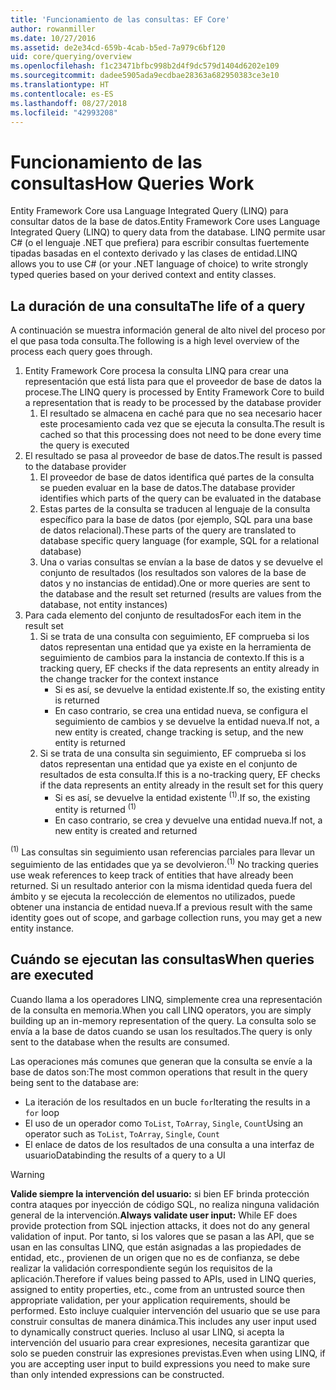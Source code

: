 ```yaml
---
title: 'Funcionamiento de las consultas: EF Core'
author: rowanmiller
ms.date: 10/27/2016
ms.assetid: de2e34cd-659b-4cab-b5ed-7a979c6bf120
uid: core/querying/overview
ms.openlocfilehash: f1c23471bfbc998b2d4f9dc579d1404d6202e109
ms.sourcegitcommit: dadee5905ada9ecdbae28363a682950383ce3e10
ms.translationtype: HT
ms.contentlocale: es-ES
ms.lasthandoff: 08/27/2018
ms.locfileid: "42993208"
---
```

# <a name="how-queries-work"></a><span data-ttu-id="6f0ce-102">Funcionamiento de las consultas</span><span class="sxs-lookup"><span data-stu-id="6f0ce-102">How Queries Work</span></span>

<span data-ttu-id="6f0ce-103">Entity Framework Core usa Language Integrated Query (LINQ) para consultar datos de la base de datos.</span><span class="sxs-lookup"><span data-stu-id="6f0ce-103">Entity Framework Core uses Language Integrated Query (LINQ) to query data from the database.</span></span> <span data-ttu-id="6f0ce-104">LINQ permite usar C# (o el lenguaje .NET que prefiera) para escribir consultas fuertemente tipadas basadas en el contexto derivado y las clases de entidad.</span><span class="sxs-lookup"><span data-stu-id="6f0ce-104">LINQ allows you to use C# (or your .NET language of choice) to write strongly typed queries based on your derived context and entity classes.</span></span>

## <a name="the-life-of-a-query"></a><span data-ttu-id="6f0ce-105">La duración de una consulta</span><span class="sxs-lookup"><span data-stu-id="6f0ce-105">The life of a query</span></span>

<span data-ttu-id="6f0ce-106">A continuación se muestra información general de alto nivel del proceso por el que pasa toda consulta.</span><span class="sxs-lookup"><span data-stu-id="6f0ce-106">The following is a high level overview of the process each query goes through.</span></span>

1. <span data-ttu-id="6f0ce-107">Entity Framework Core procesa la consulta LINQ para crear una representación que está lista para que el proveedor de base de datos la procese.</span><span class="sxs-lookup"><span data-stu-id="6f0ce-107">The LINQ query is processed by Entity Framework Core to build a representation that is ready to be processed by the database provider</span></span>
   1. <span data-ttu-id="6f0ce-108">El resultado se almacena en caché para que no sea necesario hacer este procesamiento cada vez que se ejecuta la consulta.</span><span class="sxs-lookup"><span data-stu-id="6f0ce-108">The result is cached so that this processing does not need to be done every time the query is executed</span></span>
2. <span data-ttu-id="6f0ce-109">El resultado se pasa al proveedor de base de datos.</span><span class="sxs-lookup"><span data-stu-id="6f0ce-109">The result is passed to the database provider</span></span>
   1. <span data-ttu-id="6f0ce-110">El proveedor de base de datos identifica qué partes de la consulta se pueden evaluar en la base de datos.</span><span class="sxs-lookup"><span data-stu-id="6f0ce-110">The database provider identifies which parts of the query can be evaluated in the database</span></span>
   2. <span data-ttu-id="6f0ce-111">Estas partes de la consulta se traducen al lenguaje de la consulta específico para la base de datos (por ejemplo, SQL para una base de datos relacional).</span><span class="sxs-lookup"><span data-stu-id="6f0ce-111">These parts of the query are translated to database specific query language (for example, SQL for a relational database)</span></span>
   3. <span data-ttu-id="6f0ce-112">Una o varias consultas se envían a la base de datos y se devuelve el conjunto de resultados (los resultados son valores de la base de datos y no instancias de entidad).</span><span class="sxs-lookup"><span data-stu-id="6f0ce-112">One or more queries are sent to the database and the result set returned (results are values from the database, not entity instances)</span></span>
3. <span data-ttu-id="6f0ce-113">Para cada elemento del conjunto de resultados</span><span class="sxs-lookup"><span data-stu-id="6f0ce-113">For each item in the result set</span></span>
   1. <span data-ttu-id="6f0ce-114">Si se trata de una consulta con seguimiento, EF comprueba si los datos representan una entidad que ya existe en la herramienta de seguimiento de cambios para la instancia de contexto.</span><span class="sxs-lookup"><span data-stu-id="6f0ce-114">If this is a tracking query, EF checks if the data represents an entity already in the change tracker for the context instance</span></span>
      * <span data-ttu-id="6f0ce-115">Si es así, se devuelve la entidad existente.</span><span class="sxs-lookup"><span data-stu-id="6f0ce-115">If so, the existing entity is returned</span></span>
      * <span data-ttu-id="6f0ce-116">En caso contrario, se crea una entidad nueva, se configura el seguimiento de cambios y se devuelve la entidad nueva.</span><span class="sxs-lookup"><span data-stu-id="6f0ce-116">If not, a new entity is created, change tracking is setup, and the new entity is returned</span></span>
   2. <span data-ttu-id="6f0ce-117">Si se trata de una consulta sin seguimiento, EF comprueba si los datos representan una entidad que ya existe en el conjunto de resultados de esta consulta.</span><span class="sxs-lookup"><span data-stu-id="6f0ce-117">If this is a no-tracking query, EF checks if the data represents an entity already in the result set for this query</span></span>
      * <span data-ttu-id="6f0ce-118">Si es así, se devuelve la entidad existente <sup>(1)</sup>.</span><span class="sxs-lookup"><span data-stu-id="6f0ce-118">If so, the existing entity is returned <sup>(1)</sup></span></span>
      * <span data-ttu-id="6f0ce-119">En caso contrario, se crea y devuelve una entidad nueva.</span><span class="sxs-lookup"><span data-stu-id="6f0ce-119">If not, a new entity is created and returned</span></span>

<span data-ttu-id="6f0ce-120"><sup>(1)</sup> Las consultas sin seguimiento usan referencias parciales para llevar un seguimiento de las entidades que ya se devolvieron.</span><span class="sxs-lookup"><span data-stu-id="6f0ce-120"><sup>(1)</sup> No tracking queries use weak references to keep track of entities that have already been returned.</span></span> <span data-ttu-id="6f0ce-121">Si un resultado anterior con la misma identidad queda fuera del ámbito y se ejecuta la recolección de elementos no utilizados, puede obtener una instancia de entidad nueva.</span><span class="sxs-lookup"><span data-stu-id="6f0ce-121">If a previous result with the same identity goes out of scope, and garbage collection runs, you may get a new entity instance.</span></span>

## <a name="when-queries-are-executed"></a><span data-ttu-id="6f0ce-122">Cuándo se ejecutan las consultas</span><span class="sxs-lookup"><span data-stu-id="6f0ce-122">When queries are executed</span></span>

<span data-ttu-id="6f0ce-123">Cuando llama a los operadores LINQ, simplemente crea una representación de la consulta en memoria.</span><span class="sxs-lookup"><span data-stu-id="6f0ce-123">When you call LINQ operators, you are simply building up an in-memory representation of the query.</span></span> <span data-ttu-id="6f0ce-124">La consulta solo se envía a la base de datos cuando se usan los resultados.</span><span class="sxs-lookup"><span data-stu-id="6f0ce-124">The query is only sent to the database when the results are consumed.</span></span>

<span data-ttu-id="6f0ce-125">Las operaciones más comunes que generan que la consulta se envíe a la base de datos son:</span><span class="sxs-lookup"><span data-stu-id="6f0ce-125">The most common operations that result in the query being sent to the database are:</span></span>
* <span data-ttu-id="6f0ce-126">La iteración de los resultados en un bucle `for`</span><span class="sxs-lookup"><span data-stu-id="6f0ce-126">Iterating the results in a `for` loop</span></span>
* <span data-ttu-id="6f0ce-127">El uso de un operador como `ToList`, `ToArray`, `Single`, `Count`</span><span class="sxs-lookup"><span data-stu-id="6f0ce-127">Using an operator such as `ToList`, `ToArray`, `Single`, `Count`</span></span>
* <span data-ttu-id="6f0ce-128">El enlace de datos de los resultados de una consulta a una interfaz de usuario</span><span class="sxs-lookup"><span data-stu-id="6f0ce-128">Databinding the results of a query to a UI</span></span>

> [!WARNING]  
> <span data-ttu-id="6f0ce-129">**Valide siempre la intervención del usuario:** si bien EF brinda protección contra ataques por inyección de código SQL, no realiza ninguna validación general de la intervención.</span><span class="sxs-lookup"><span data-stu-id="6f0ce-129">**Always validate user input:** While EF does provide protection from SQL injection attacks, it does not do any general validation of input.</span></span> <span data-ttu-id="6f0ce-130">Por tanto, si los valores que se pasan a las API, que se usan en las consultas LINQ, que están asignadas a las propiedades de entidad, etc., provienen de un origen que no es de confianza, se debe realizar la validación correspondiente según los requisitos de la aplicación.</span><span class="sxs-lookup"><span data-stu-id="6f0ce-130">Therefore if values being passed to APIs, used in LINQ queries, assigned to entity properties, etc., come from an untrusted source then appropriate validation, per your application requirements, should be performed.</span></span> <span data-ttu-id="6f0ce-131">Esto incluye cualquier intervención del usuario que se use para construir consultas de manera dinámica.</span><span class="sxs-lookup"><span data-stu-id="6f0ce-131">This includes any user input used to dynamically construct queries.</span></span> <span data-ttu-id="6f0ce-132">Incluso al usar LINQ, si acepta la intervención del usuario para crear expresiones, necesita garantizar que solo se pueden construir las expresiones previstas.</span><span class="sxs-lookup"><span data-stu-id="6f0ce-132">Even when using LINQ, if you are accepting user input to build expressions you need to make sure than only intended expressions can be constructed.</span></span>
